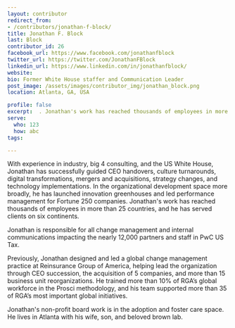 ```yaml
---
layout: contributor
redirect_from:
- /contributors/jonathan-f-block/
title: Jonathan F. Block
last: Block
contributor_id: 26
facebook_url: https://www.facebook.com/jonathanfblock
twitter_url: https://twitter.com/JonathanFBlock
linkedin_url: https://www.linkedin.com/in/jonathanfblock/
website: 
bio: Former White House staffer and Communication Leader
post_image: /assets/images/contributor_img/jonathan_block.png
location: Atlanta, GA, USA

profile: false
excerpt:  . Jonathan's work has reached thousands of employees in more than 25 countries, and he has served clients on six continents.
serve:
  who: 123
  how: abc
tags:

---
```

With experience in industry, big 4 consulting, and the US White House, Jonathan has successfully guided CEO handovers, culture turnarounds, digital transformations, mergers and acquisitions, strategy changes, and technology implementations. In the organizational development space more broadly, he has launched innovation greenhouses and led performance management for Fortune 250 companies. Jonathan's work has reached thousands of employees in more than 25 countries, and he has served clients on six continents.

Jonathan is responsible for all change management and internal communications impacting the nearly 12,000 partners and staff in PwC US Tax.

Previously, Jonathan designed and led a global change management practice at Reinsurance Group of America, helping lead the organization through CEO succession, the acquisition of 5 companies, and more than 15 business unit reorganizations. He trained more than 10% of RGA’s global workforce in the Prosci methodology, and his team supported more than 35 of RGA’s most important global initiatives.

Jonathan's non-profit board work is in the adoption and foster care space. He lives in Atlanta with his wife, son, and beloved brown lab. 